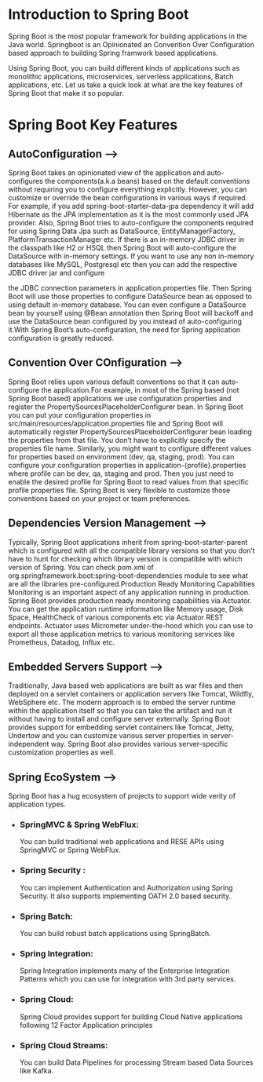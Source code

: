 # Introduction to Spring Boot
  Spring Boot is the most popular framework for building applications in the Java world.
  Springboot is an Opinionated an Convention Over Configuration based approach to building Spring
  framwork based applications.
    
  Using Spring Boot, you can build different kinds of applications such as monolithic applications, microservices, serverless applications, Batch applications, etc.
  Let us take a quick look at what are the key features of Spring Boot that make it so popular.
    

# Spring Boot Key Features
## AutoConfiguration --> 
  Spring Boot takes an opinionated view of the application and auto-configures the components(a.k.a beans) based on the default conventions without requiring you to configure everything explicitly. However, you can customize 
  or override the bean configurations in various ways if required. For example, if you add spring-boot-starter-data-jpa dependency it will add Hibernate as the JPA implementation as it is the most commonly used JPA provider. 
  Also, Spring Boot tries to auto-configure the components required for using Spring Data Jpa such as DataSource, EntityManagerFactory, PlatformTransactionManager etc. If there is an in-memory JDBC driver in the classpath 
  like H2 or HSQL then Spring Boot will auto-configure the DataSource with in-memory settings. If you want to use any non in-memory databases like MySQL, Postgresql etc then you can add the respective JDBC driver jar and configure 
    
  the JDBC connection parameters in application.properties file. Then Spring Boot will use those properties to configure DataSource bean as opposed to using default in-memory database. You can even configure a DataSource bean by 
  yourself using @Bean annotation then Spring Boot will backoff and use the DataSource bean configured by you instead of auto-configuring it.With Spring Boot’s auto-configuration, the need for Spring application configuration is 
  greatly reduced.


## Convention Over COnfiguration -->

  Spring Boot relies upon various default conventions so that it can auto-configure the application.For example, in most of the Spring based (not Spring Boot based) applications we use configuration properties and register the 
  PropertySourcesPlaceholderConfigurer bean. In Spring Boot you can put your configuration properties in src/main/resources/application.properties file and Spring Boot will automatically register
  PropertySourcesPlaceholderConfigurer bean loading the properties from that file. You don’t have to explicitly specify the properties file name. Similarly, you might want to configure different values for properties based on
  environment (dev, qa, staging, prod). You can configure your configuration properties in application-{profile}.properties where profile can be dev, qa, staging and prod. Then you just need to enable the desired profile for 
  Spring Boot to read values from that specific profile properties file. Spring Boot is very flexible to customize those conventions based on your project or team preferences.

  
## Dependencies Version Management -->
  
  Typically, Spring Boot applications inherit from spring-boot-starter-parent which is configured with all the compatible library versions so that you don’t have to hunt for checking which library version is compatible with which 
  version of Spring. You can check pom.xml of org.springframework.boot:spring-boot-dependencies module to see what are all the libraries pre-configured.Production Ready Monitoring Capabilities Monitoring is an important aspect 
  of any application running in production. Spring Boot provides production ready monitoring capabilities via Actuator. You can get the application runtime information like Memory usage, Disk Space, HealthCheck of various 
  components etc via Actuator REST endpoints. Actuator uses Micrometer under-the-hood which you can use to export all those application metrics to various monitoring services like Prometheus, Datadog, Influx etc.

  
## Embedded Servers Support -->
  Traditionally, Java based web applications are built as war files and then deployed on a servlet containers or application servers like Tomcat, Wildfly, WebSphere etc. The modern approach is to embed the server runtime within the 
  application itself so that you can take the artifact and run it without having to install and configure server externally. Spring Boot provides support for embedding servlet containers like Tomcat, Jetty, Undertow and you can 
  customize various server properties in server-independent way. Spring Boot also provides various server-specific customization properties as well.
   

## Spring EcoSystem -->
  Spring Boot has a hug ecosystem of projects to support wide verity of application types.
  - ### SpringMVC & Spring WebFlux:
      You can build traditional web applications and RESE APIs using SpringMVC or Spring WebFlux.
  - ### Spring Security :
      You can implement Authentication and Authorization using Spring Security. It also supports implementing OATH 2.0 based security.
  - ### Spring Batch:
       You can build robust batch applications using SpringBatch.
  - ### Spring Integration:
      Spring Integration implements many of the Enterprise Integration Patterns which you can use for integration with 3rd party services.
  - ### Spring Cloud:
      Spring Cloud provides support for building Cloud Native applications following 12 Factor Application principles
  - ### Spring Cloud Streams:
      You can build Data Pipelines for processing Stream based Data Sources like Kafka.
